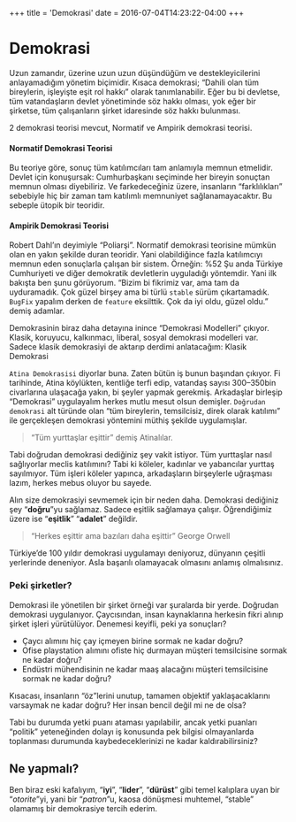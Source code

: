 +++
title = 'Demokrasi'
date = 2016-07-04T14:23:22-04:00
+++

# Demokrasi
Uzun zamandır, üzerine uzun uzun düşündüğüm ve destekleyicilerini anlayamadığım yönetim biçimidir.
Kısaca demokrasi; “Dahili olan tüm bireylerin, işleyişte eşit rol hakkı” olarak tanımlanabilir. Eğer bu bi devletse, tüm vatandaşların devlet yönetiminde söz hakkı olması, yok eğer bir şirketse, tüm çalışanların şirket idaresinde söz hakkı bulunması.

2 demokrasi teorisi mevcut, Normatif ve Ampirik demokrasi teorisi.

#### Normatif Demokrasi Teorisi
Bu teoriye göre, sonuç tüm katılımcıları tam anlamıyla memnun etmelidir. Devlet için konuşursak: Cumhurbaşkanı seçiminde her bireyin sonuçtan memnun olması diyebiliriz.
Ve farkedeceğiniz üzere, insanların “farklılıkları” sebebiyle hiç bir zaman tam katılımlı memnuniyet sağlanamayacaktır. Bu sebeple ütopik bir teoridir.

#### Ampirik Demokrasi Teorisi

Robert Dahl’ın deyimiyle “Poliarşi”. Normatif demokrasi teorisine mümkün olan en yakın şekilde duran teoridir. Yani olabildiğince fazla katılımcıyı memnun eden sonuçlarla çalışan bir sistem. Örneğin: %52
Şu anda Türkiye Cumhuriyeti ve diğer demokratik devletlerin uyguladığı yöntemdir.
Yani ilk bakışta ben şunu görüyorum. “Bizim bi fikrimiz var, ama tam da uyduramadık. Çok güzel birşey ama bi türlü `stable` sürüm çıkartamadık. `BugFix` yapalım derken de `feature` eksilttik. Çok da iyi oldu, güzel oldu.” demiş adamlar.

Demokrasinin biraz daha detayına inince “Demokrasi Modelleri” çıkıyor. Klasik, koruyucu, kalkınmacı, liberal, sosyal demokrasi modelleri var. Sadece klasik demokrasiyi de aktarıp derdimi anlatacağım:
Klasik Demokrasi

`Atina Demokrasisi` diyorlar buna. Zaten bütün iş bunun başından çıkıyor. Fi tarihinde, Atina köylükten, kentliğe terfi edip, vatandaş sayısı 300–350bin civarlarına ulaşacağa yakın, bi şeyler yapmak gerekmiş. Arkadaşlar birleşip “Demokrasi” uygulayalım herkes mutlu mesut olsun demişler. `Doğrudan demokrasi` alt türünde olan “tüm bireylerin, temsilcisiz, direk olarak katılımı” ile gerçekleşen demokrasi yöntemini müthiş şekilde uygulamışlar.

> “Tüm yurttaşlar eşittir” demiş Atinalılar.

Tabi doğrudan demokrasi dediğiniz şey vakit istiyor. Tüm yurttaşlar nasıl sağlıyorlar meclis katılımını?
Tabi ki köleler, kadınlar ve yabancılar yurttaş sayılmıyor. Tüm işleri köleler yapınca, arkadaşların birşeylerle uğraşması lazım, herkes mebus oluyor bu sayede.

Alın size demokrasiyi sevmemek için bir neden daha. Demokrasi dediğiniz şey “**doğru**”yu sağlamaz. Sadece eşitlik sağlamaya çalışır. Öğrendiğimiz üzere ise “**eşitlik**” “**adalet**” değildir.

>“Herkes eşittir ama bazıları daha eşittir”
George Orwell

Türkiye’de 100 yıldır demokrasi uygulamayı deniyoruz, dünyanın çeşitli yerlerinde deneniyor. Asla başarılı olamayacak olmasını anlamış olmalısınız.

### Peki şirketler?

Demokrasi ile yönetilen bir şirket örneği var şuralarda bir yerde. Doğrudan demokrasi uygulanıyor. Çaycısından, insan kaynaklarına herkesin fikri alınıp şirket işleri yürütülüyor. Denemesi keyifli, peki ya sonuçları?

- Çaycı alımını hiç çay içmeyen birine sormak ne kadar doğru?
- Ofise playstation alımını ofiste hiç durmayan müşteri temsilcisine sormak ne kadar doğru?
- Endüstri mühendisinin ne kadar maaş alacağını müşteri temsilcisine sormak ne kadar doğru?

Kısacası, insanların “öz”lerini unutup, tamamen objektif yaklaşacaklarını varsaymak ne kadar doğru? Her insan bencil değil mi ne de olsa?

Tabi bu durumda yetki puanı ataması yapılabilir, ancak yetki puanları “politik” yeteneğinden dolayı iş konusunda pek bilgisi olmayanlarda toplanması durumunda kaybedeceklerinizi ne kadar kaldırabilirsiniz?

## Ne yapmalı?
Ben biraz eski kafalıyım, “**iyi**”, “**lider**”, “**dürüst**” gibi temel kalıplara uyan bir “*otorite*”yi, yani bir “*patron*”u, kaosa dönüşmesi muhtemel, “stable” olamamış bir demokrasiye tercih ederim.
